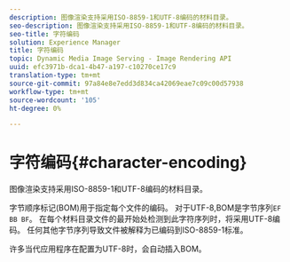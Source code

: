 ```yaml
---
description: 图像渲染支持采用ISO-8859-1和UTF-8编码的材料目录。
seo-description: 图像渲染支持采用ISO-8859-1和UTF-8编码的材料目录。
seo-title: 字符编码
solution: Experience Manager
title: 字符编码
topic: Dynamic Media Image Serving - Image Rendering API
uuid: efc3971b-dca1-4b47-a197-c10270ce17c9
translation-type: tm+mt
source-git-commit: 97a84e8e7edd3d834ca42069eae7c09c00d57938
workflow-type: tm+mt
source-wordcount: '105'
ht-degree: 0%

---
```



# 字符编码{#character-encoding}

图像渲染支持采用ISO-8859-1和UTF-8编码的材料目录。

字节顺序标记(BOM)用于指定每个文件的编码。 对于UTF-8,BOM是字节序列`EF BB BF`。 在每个材料目录文件的最开始处检测到此字符序列时，将采用UTF-8编码。 任何其他字节序列导致文件被解释为已编码到ISO-8859-1标准。

许多当代应用程序在配置为UTF-8时，会自动插入BOM。
